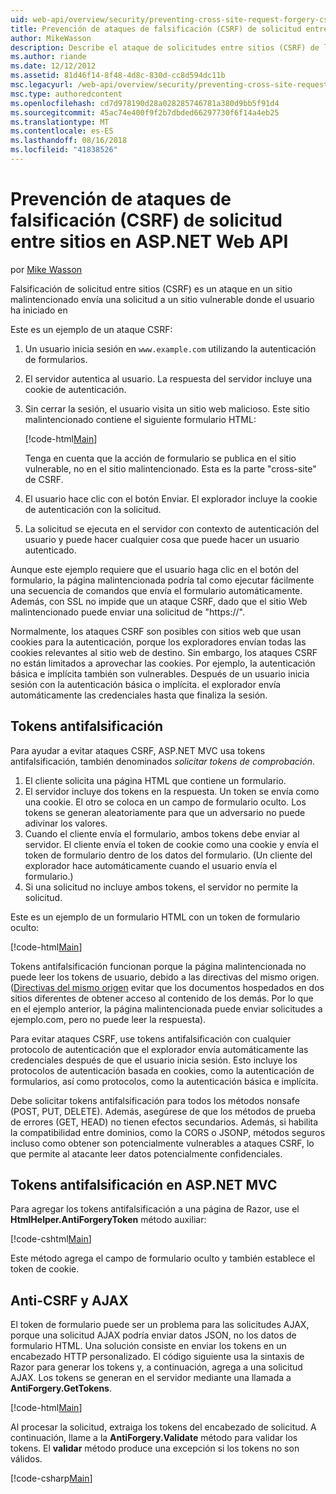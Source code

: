 ```yaml
---
uid: web-api/overview/security/preventing-cross-site-request-forgery-csrf-attacks
title: Prevención de ataques de falsificación (CSRF) de solicitud entre sitios en ASP.NET Web API | Microsoft Docs
author: MikeWasson
description: Describe el ataque de solicitudes entre sitios (CSRF) de la falsificación y cómo implementar medidas de anti-CSRF en ASP.NET Web API.
ms.author: riande
ms.date: 12/12/2012
ms.assetid: 81d46f14-8f48-4d8c-830d-cc8d594dc11b
msc.legacyurl: /web-api/overview/security/preventing-cross-site-request-forgery-csrf-attacks
msc.type: authoredcontent
ms.openlocfilehash: cd7d978190d28a028285746781a380d9bb5f91d4
ms.sourcegitcommit: 45ac74e400f9f2b7dbded66297730f6f14a4eb25
ms.translationtype: MT
ms.contentlocale: es-ES
ms.lasthandoff: 08/16/2018
ms.locfileid: "41838526"
---
```

<a name="preventing-cross-site-request-forgery-csrf-attacks-in-aspnet-web-api"></a>Prevención de ataques de falsificación (CSRF) de solicitud entre sitios en ASP.NET Web API
====================
por [Mike Wasson](https://github.com/MikeWasson)

Falsificación de solicitud entre sitios (CSRF) es un ataque en un sitio malintencionado envía una solicitud a un sitio vulnerable donde el usuario ha iniciado en

Este es un ejemplo de un ataque CSRF:

1. Un usuario inicia sesión en `www.example.com` utilizando la autenticación de formularios.
2. El servidor autentica al usuario. La respuesta del servidor incluye una cookie de autenticación.
3. Sin cerrar la sesión, el usuario visita un sitio web malicioso. Este sitio malintencionado contiene el siguiente formulario HTML: 

    [!code-html[Main](preventing-cross-site-request-forgery-csrf-attacks/samples/sample1.html)]

    Tenga en cuenta que la acción de formulario se publica en el sitio vulnerable, no en el sitio malintencionado. Esta es la parte "cross-site" de CSRF.
4. El usuario hace clic con el botón Enviar. El explorador incluye la cookie de autenticación con la solicitud.
5. La solicitud se ejecuta en el servidor con contexto de autenticación del usuario y puede hacer cualquier cosa que puede hacer un usuario autenticado.

Aunque este ejemplo requiere que el usuario haga clic en el botón del formulario, la página malintencionada podría tal como ejecutar fácilmente una secuencia de comandos que envía el formulario automáticamente. Además, con SSL no impide que un ataque CSRF, dado que el sitio Web malintencionado puede enviar una solicitud de "https://".

Normalmente, los ataques CSRF son posibles con sitios web que usan cookies para la autenticación, porque los exploradores envían todas las cookies relevantes al sitio web de destino. Sin embargo, los ataques CSRF no están limitados a aprovechar las cookies. Por ejemplo, la autenticación básica e implícita también son vulnerables. Después de un usuario inicia sesión con la autenticación básica o implícita. el explorador envía automáticamente las credenciales hasta que finaliza la sesión.

## <a name="anti-forgery-tokens"></a>Tokens antifalsificación

Para ayudar a evitar ataques CSRF, ASP.NET MVC usa tokens antifalsificación, también denominados *solicitar tokens de comprobación*.

1. El cliente solicita una página HTML que contiene un formulario.
2. El servidor incluye dos tokens en la respuesta. Un token se envía como una cookie. El otro se coloca en un campo de formulario oculto. Los tokens se generan aleatoriamente para que un adversario no puede adivinar los valores.
3. Cuando el cliente envía el formulario, ambos tokens debe enviar al servidor. El cliente envía el token de cookie como una cookie y envía el token de formulario dentro de los datos del formulario. (Un cliente del explorador hace automáticamente cuando el usuario envía el formulario.)
4. Si una solicitud no incluye ambos tokens, el servidor no permite la solicitud.

Este es un ejemplo de un formulario HTML con un token de formulario oculto:

[!code-html[Main](preventing-cross-site-request-forgery-csrf-attacks/samples/sample2.html)]

Tokens antifalsificación funcionan porque la página malintencionada no puede leer los tokens de usuario, debido a las directivas del mismo origen. ([Directivas del mismo origen](http://www.w3.org/Security/wiki/Same_Origin_Policy) evitar que los documentos hospedados en dos sitios diferentes de obtener acceso al contenido de los demás. Por lo que en el ejemplo anterior, la página malintencionada puede enviar solicitudes a ejemplo.com, pero no puede leer la respuesta).

Para evitar ataques CSRF, use tokens antifalsificación con cualquier protocolo de autenticación que el explorador envía automáticamente las credenciales después de que el usuario inicia sesión. Esto incluye los protocolos de autenticación basada en cookies, como la autenticación de formularios, así como protocolos, como la autenticación básica e implícita.

Debe solicitar tokens antifalsificación para todos los métodos nonsafe (POST, PUT, DELETE). Además, asegúrese de que los métodos de prueba de errores (GET, HEAD) no tienen efectos secundarios. Además, si habilita la compatibilidad entre dominios, como la CORS o JSONP, métodos seguros incluso como obtener son potencialmente vulnerables a ataques CSRF, lo que permite al atacante leer datos potencialmente confidenciales.

## <a name="anti-forgery-tokens-in-aspnet-mvc"></a>Tokens antifalsificación en ASP.NET MVC

Para agregar los tokens antifalsificación a una página de Razor, use el **HtmlHelper.AntiForgeryToken** método auxiliar:

[!code-cshtml[Main](preventing-cross-site-request-forgery-csrf-attacks/samples/sample3.cshtml)]

Este método agrega el campo de formulario oculto y también establece el token de cookie.

## <a name="anti-csrf-and-ajax"></a>Anti-CSRF y AJAX

El token de formulario puede ser un problema para las solicitudes AJAX, porque una solicitud AJAX podría enviar datos JSON, no los datos de formulario HTML. Una solución consiste en enviar los tokens en un encabezado HTTP personalizado. El código siguiente usa la sintaxis de Razor para generar los tokens y, a continuación, agrega a una solicitud AJAX. Los tokens se generan en el servidor mediante una llamada a **AntiForgery.GetTokens**.

[!code-html[Main](preventing-cross-site-request-forgery-csrf-attacks/samples/sample4.html)]

Al procesar la solicitud, extraiga los tokens del encabezado de solicitud. A continuación, llame a la **AntiForgery.Validate** método para validar los tokens. El **validar** método produce una excepción si los tokens no son válidos.

[!code-csharp[Main](preventing-cross-site-request-forgery-csrf-attacks/samples/sample5.cs)]
